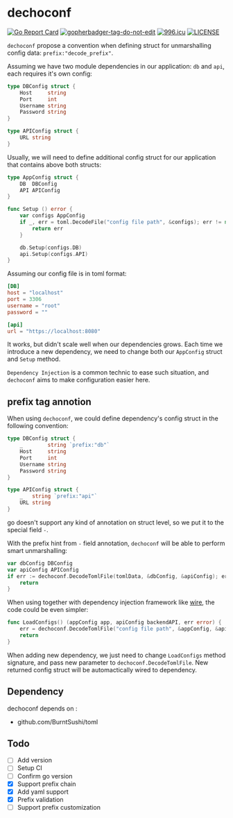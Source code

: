 # dechoconf

[![Go Report Card](https://goreportcard.com/badge/github.com/Wuvist/dechoconf?v=1)](https://goreportcard.com/report/github.com/Wuvist/dechoconf)
<a href='https://github.com/jpoles1/gopherbadger' target='_blank'>![gopherbadger-tag-do-not-edit](https://img.shields.io/badge/Go%20Coverage-100%25-brightgreen.svg?longCache=true&style=flat)</a>
[![996.icu](https://img.shields.io/badge/link-996.icu-red.svg)](https://996.icu)
[![LICENSE](https://img.shields.io/badge/license-Anti%20996-blue.svg)](https://github.com/996icu/996.ICU/blob/master/LICENSE)

`dechoconf` propose a convention when defining struct for unmarshalling config data: ```prefix:"decode_prefix"```.

Assuming we have two module dependencies in our application: `db` and `api`, each requires it's own config:

```go
type DBConfig struct {
	Host     string
	Port     int
	Username string
	Password string
}

type APIConfig struct {
	URL string
}
```

Usually, we will need to define additional config struct for our application that contains above both structs:

```go
type AppConfig struct {
	DB  DBConfig
	API APIConfig
}

func Setup () error {
	var configs AppConfig
	if _, err = toml.DecodeFile("config file path", &configs); err != nil {
		return err
	}

	db.Setup(configs.DB)
	api.Setup(configs.API)
}
```

Assuming our config file is in toml format:

```conf
[DB]
host = "localhost"
port = 3306
username = "root"
password = ""

[api]
url = "https://localhost:8080"
```

It works, but didn't scale well when our dependencies grows. Each time we introduce a new dependency, we need to change both our `AppConfig` struct and `Setup` method.

`Dependency Injection` is a common technic to ease such situation, and `dechoconf` aims to make configuration easier here.

## prefix tag annotion

When using `dechoconf`, we could define dependency's config struct in the following convention:

```go
type DBConfig struct {
	_        string `prefix:"db"`
	Host     string
	Port     int
	Username string
	Password string
}

type APIConfig struct {
	_   string `prefix:"api"`
	URL string
}
```

go doesn't support any kind of annotation on struct level, so we put it to the special field `-`.

With the prefix hint from `-` field annotation, `dechoconf` will be able to perform smart unmarshalling:
```go
var dbConfig DBConfig
var apiConfig APIConfig
if err := dechoconf.DecodeTomlFile(tomlData, &dbConfig, &apiConfig); err != nil {
    return
}
```

When using together with dependency injection framework like [wire](https://github.com/google/wire), the code could be even simpler:

```go
func LoadConfigs() (appConfig app, apiConfig backendAPI, err error) {
	err = dechoconf.DecodeTomlFile("config file path", &appConfig, &apiConfig)
	return
}
```

When adding new dependency, we just need to change `LoadConfigs` method signature, and pass new parameter to `dechoconf.DecodeTomlFile`. New returned config struct will be automactically wired to dependency.

## Dependency

dechoconf depends on :

* github.com/BurntSushi/toml

## Todo

* [ ] Add version
* [ ] Setup CI
* [ ] Confirm go version
* [X] Support prefix chain
* [X] Add yaml support
* [X] Prefix validation
* [ ] Support prefix customization
